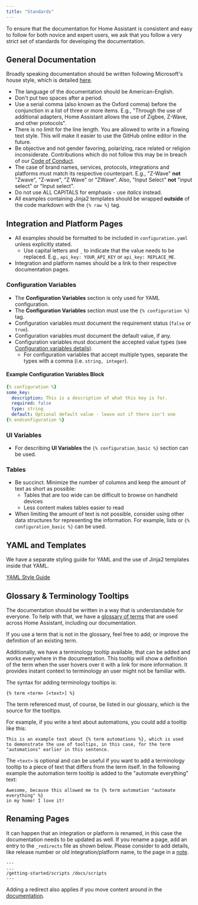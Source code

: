 ```yaml
---
title: "Standards"
---
```


To ensure that the documentation for Home Assistant is consistent and easy to follow for both novice and expert users, we ask that you follow a very strict set of standards for developing the documentation.

## General Documentation

Broadly speaking documentation should be written following Microsoft's house style, which is detailed [here](https://learn.microsoft.com/style-guide/welcome/).

- The language of the documentation should be American-English.
- Don't put two spaces after a period.
- Use a serial comma (also known as the Oxford comma) before the conjunction in a list of three or more items. E.g., "Through the use of additional adapters, Home Assistant allows the use of Zigbee, Z-Wave, and other protocols".
- There is no limit for the line length. You are allowed to write in a flowing text style. This will make it easier to use the GitHub online editor in the future.
- Be objective and not gender favoring, polarizing, race related or religion inconsiderate. Contributions which do not follow this may be in breach of our [Code of Conduct](https://github.com/home-assistant/core/blob/master/CODE_OF_CONDUCT.md).
- The case of brand names, services, protocols, integrations and platforms must match its respective counterpart. E.g., "Z-Wave" **not** "Zwave", "Z-wave", "Z Wave" or "ZWave". Also, "Input Select" **not** "input select" or "Input select".
- Do not use ALL CAPITALS for emphasis - use _italics_ instead.
- All examples containing Jinja2 templates should be wrapped **outside** of the code markdown with the `{% raw %}` tag.

## Integration and Platform Pages

- All examples should be formatted to be included in `configuration.yaml` unless explicitly stated.
  - Use capital letters and `_` to indicate that the value needs to be replaced. E.g., `api_key: YOUR_API_KEY` or `api_key: REPLACE_ME`.
- Integration and platform names should be a link to their respective documentation pages.

### Configuration Variables

- The **Configuration Variables** section is only used for YAML configuration.
- The **Configuration Variables** section must use the `{% configuration %}` tag.
- Configuration variables must document the requirement status (`false` or `true`).
- Configuration variables must document the default value, if any.
- Configuration variables must document the accepted value types (see [Configuration variables details](documenting/create-page.md#configuration)).
  - For configuration variables that accept multiple types, separate the types with a comma (i.e. `string, integer`).

#### Example Configuration Variables Block

```yaml
{% configuration %}
some_key:
  description: This is a description of what this key is for.
  required: false
  type: string
  default: Optional default value - leave out if there isn't one
{% endconfiguration %}
```

### UI Variables

- For describing **UI Variables** the `{% configuration_basic %}` section can be used.

### Tables

- Be succinct. Minimize the number of columns and keep the amount of text as short as possible:
  - Tables that are too wide can be difficult to browse on handheld devices
  - Less content makes tables easier to read
- When limiting the amount of text is not possible, consider using other data structures for representing the information. For example, lists or `{% configuration_basic %}` can be used.

## YAML and Templates

We have a separate styling guide for YAML and the use of Jinja2 templates
inside that YAML.

[YAML Style Guide](documenting/yaml-style-guide.md)

## Glossary & Terminology Tooltips

The documentation should be written in a way that is understandable for
everyone. To help with that, we have a [glossary of terms](https://www.home-assistant.io/docs/glossary/)
that are used across Home Assistant, including our documentation.

If you use a term that is not in the glossary, feel free to add; or improve
the definition of an existing term.

Additionally, we have a terminology tooltip available, that can be added and
works everywhere in the documentation. This tooltip will show a definition
of the term when the user hovers over it with a link for more information.
It provides instant context to terminology an user might not be familiar with.

The syntax for adding terminology tooltips is:

```liquid
{% term <term> [<text>] %}
```

The term referenced must, of course, be listed in our glossary, which is the
source for the tooltips.

For example, if you write a text about automations, you could add a tooltip
like this:

```liquid
This is an example text about {% term automations %}, which is used
to demonstrate the use of tooltips, in this case, for the term
"automations" earlier in this sentence.
```

The `<text>` is optional and can be useful if you want to add a terminology
tooltip to a piece of text that differs from the term itself. In the following
example the automation term tooltip is added to the "automate everything" text:

```liquid
Awesome, because this allowed me to {% term automation "automate everything" %}
in my home! I love it!
```

## Renaming Pages

It can happen that an integration or platform is renamed, in this case the documentation needs to be updated as well. If you rename a page, add an entry to the `_redirects` file as shown below. Please consider to add details, like release number or old integration/platform name, to the page in a [note](/documenting/create-page.md/#html).

```text
---
...
/getting-started/scripts /docs/scripts
---
```

Adding a redirect also applies if you move content around in the [documentation](https://www.home-assistant.io/docs/).
